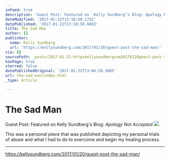 ```yaml
---
inFeed: true
description: 'Guest Post: Featured on  Kelly Sundberg’s Blog: Apology Not Accepted'
dateModified: '2017-01-22T13:18:50.175Z'
datePublished: '2017-01-22T13:18:50.869Z'
title: The Sad Man
author: []
publisher:
  name: Kelly Sundberg
  url: 'https://kellysundberg.com/2017/01/20/guest-post-the-sad-man/'
via: {}
sourcePath: _posts/2017-01-22-httpskellysundbergcom20170120guest-post-the-sad-man.md
hasPage: true
starred: false
datePublishedOriginal: '2017-01-22T13:04:28.308Z'
url: the-sad-man/index.html
_type: Article

---
```

# The Sad Man

Guest Post: Featured on Kelly Sundberg's Blog: _Apology Not Accepted_
![](https://the-grid-user-content.s3-us-west-2.amazonaws.com/2aeb8f43-6a66-4be7-808c-1c6766a93fc4.jpg)

This was a personal piece that was published depicting my personal trials of abuse and what I had to do to overcome and begin my healing process.

---

https://kellysundberg.com/2017/01/20/guest-post-the-sad-man/